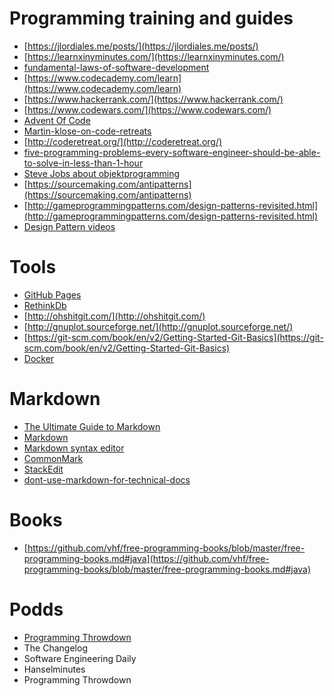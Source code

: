 Programming training and guides
===============================
- [https://jlordiales.me/posts/](https://jlordiales.me/posts/)
- [https://learnxinyminutes.com/](https://learnxinyminutes.com/)
- [fundamental-laws-of-software-development](http://www.exceptionnotfound.net/fundamental-laws-of-software-development/)
- [https://www.codecademy.com/learn](https://www.codecademy.com/learn)
- [https://www.hackerrank.com/](https://www.hackerrank.com/)
- [https://www.codewars.com/](https://www.codewars.com/)
- [Advent Of Code](http://adventofcode.com/2016/day/1)
- [Martin-klose-on-code-retreats](http://www.se-radio.net/2016/03/se-radio-episode-251-martin-klose-on-code-retreats/)
- [http://coderetreat.org/](http://coderetreat.org/)
- [five-programming-problems-every-software-engineer-should-be-able-to-solve-in-less-than-1-hour](http://www.shiftedup.com/2015/05/07/five-programming-problems-every-software-engineer-should-be-able-to-solve-in-less-than-1-hour)
- [Steve Jobs about objektprogramming](https://www.quora.com/What-is-object-oriented-programming/answer/Amogh-Talpallikar?srid=JBxZ&amp;share=)
- [https://sourcemaking.com/antipatterns](https://sourcemaking.com/antipatterns)
- [http://gameprogrammingpatterns.com/design-patterns-revisited.html](http://gameprogrammingpatterns.com/design-patterns-revisited.html)
- [Design Pattern videos](https://www.youtube.com/watch?v=vNHpsC5ng_E&amp;list=PLF206E906175C7E07)

Tools
=====
- [GitHub Pages](https://pages.github.com/)
- [RethinkDb](https://rethinkdb.com/faq/)
- [http://ohshitgit.com/](http://ohshitgit.com/)
- [http://gnuplot.sourceforge.net/](http://gnuplot.sourceforge.net/)
- [https://git-scm.com/book/en/v2/Getting-Started-Git-Basics](https://git-scm.com/book/en/v2/Getting-Started-Git-Basics)
- [Docker](https://www.docker.com/)

Markdown
========
- [The Ultimate Guide to Markdown](https://blog.ghost.org/markdown/)
- [Markdown](https://scribbles.pascalhertleif.de/machine-readable-inline-markdown-code-cocumentation.html)
- [Markdown syntax editor](https://daringfireball.net/projects/markdown/syntax/editor)
- [CommonMark](http://commonmark.org/)
- [StackEdit](https://stackedit.io/)
- [dont-use-markdown-for-technical-docs](http://ericholscher.com/blog/2016/mar/15/dont-use-markdown-for-technical-docs/)

Books
=====
- [https://github.com/vhf/free-programming-books/blob/master/free-programming-books.md#java](https://github.com/vhf/free-programming-books/blob/master/free-programming-books.md#java)

Podds
=====
- [Programming Throwdown](http://www.programmingthrowdown.com/)
- The Changelog
- Software Engineering Daily
- Hanselminutes
- Programming Throwdown


